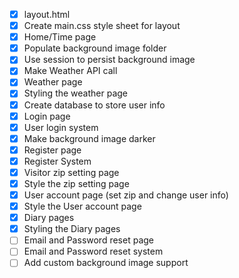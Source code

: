 - [x] layout.html
- [x] Create main.css style sheet for layout
- [x] Home/Time page
- [x] Populate background image folder
- [x] Use session to persist background image
- [x] Make Weather API call
- [x] Weather page
- [x] Styling the weather page
- [x] Create database to store user info
- [x] Login page
- [x] User login system
- [x] Make background image darker
- [x] Register page
- [x] Register System
- [x] Visitor zip setting page
- [x] Style the zip setting page
- [x] User account page (set zip and change user info)
- [x] Style the User account page
- [x] Diary pages
- [x] Styling the Diary pages
- [ ] Email and Password reset page
- [ ] Email and Password reset system
- [ ] Add custom background image support